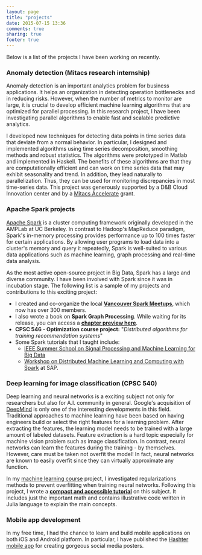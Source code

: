 ```yaml
---
layout: page
title: "projects"
date: 2015-07-15 13:36
comments: true
sharing: true
footer: true
---
```


Below is a list of the projects I have been working on recently.

### Anomaly detection (Mitacs research internship) 

Anomaly detection is an important analytics problem for business applications. It helps an organization in detecting operation bottlenecks and in reducing risks. However, when the number of metrics to monitor are large, it is crucial to develop efficient machine learning algorithms that are optimized for parallel processing. In this research project, I have been investigating parallel algorithms to enable fast and scalable predictive analytics. 

I developed new techniques for detecting data points in time series data that deviate from a normal behavior. In particular, I designed and implemented algorithms using time series decomposition, smoothing methods and robust statistics. The algorithms were prototyped in Matlab and implemented in Haskell. The benefits of these algorithms are that they are computationally efficient and can work on time series data that may exhibit seasonality and trend. In addition, they lead naturally to parallelization. Thus, they can be used for monitoring discrepancies in most time-series data. This project was generously supported by a D&B Cloud Innovation center and by a [Mitacs Accelerate](https://www.mitacs.ca/en/programs/accelerate) grant.


### Apache Spark projects

[Apache Spark](http://spark.apache.org/) is a cluster computing framework originally developed in the AMPLab at UC Berkeley. In contrast to Hadoop's MapReduce paradigm, Spark's in-memory processing provides performance up to 100 times faster for certain applications. By allowing user programs to load data into a cluster's memory and query it repeatedly, Spark is well-suited to various data applications such as machine learning, graph processing and real-time data analysis.

As the most active open-source project in Big Data, Spark has a large and diverse community. I have been involved with Spark since it was in incubation stage. The following list is a sample of my projects and contributions to this exciting project: 

- I created and co-organize the local [**Vancouver Spark Meetups**](http://www.meetup.com/Vancouver-Spark/), which now has over 300 members. 
- I also wrote a book on **Spark Graph Processing**. While waiting for its release, you can access a [**chapter preview here**](http://giocode.github.io/projects/spark-graph.html).
- **CPSC 546 - Optimization course project:** "_Distributed algorithms for training recommendation systems_" 
- Some Spark tutorials that I taught include: 
	- [IEEE Summer School on Signal Processing and Machine Learning for Big Data](https://sites.google.com/site/s3pbigdata2014/lecturers)
	- [Workshop on Distributed Machine Learning and Computing with Spark](http://www.meetup.com/Vancouver-Spark/events/178126142/) at SAP. 


### Deep learning for image classification (CPSC 540)

Deep learning and neural networks is a exciting subject not only for researchers but also for A.I. community in general. Google's acquisition of [DeepMind](http://deepmind.com/) is only one of the interesting developments in this field. Traditional approaches to machine learning have been based on having engineers build or select the right features for a learning problem. After extracting the features, the learning model needs to be trained with a large amount of labeled datasets.  Feature extraction is a hard topic especially for machine vision problem such as image classification. In contrast, neural networks can learn the features during the training - by themselves. However, care must be taken not overfit the model! In fact, neural networks are known to easily overfit since they can virtually approximate any function.

In my [machine learning course](http://www.cs.ubc.ca/~schmidtm/Courses/540-W16/) project, I investigated regularizations methods to prevent overfitting when training neural networks. Following this project, I wrote a [**compact and accessible tutorial**](http://giocode.github.io/projects/deep-learn.html) on this subject. It includes just the important math and contains illustrative code written in Julia language to explain the main concepts.


### Mobile app development

In my free time, I had the chance to learn and build mobile applications on both iOS and Android platform. In particular, I have published the [Hashter mobile app](https://play.google.com/store/apps/details?id=com.highhay.hashtag.free) for creating gorgeous social media posters.



